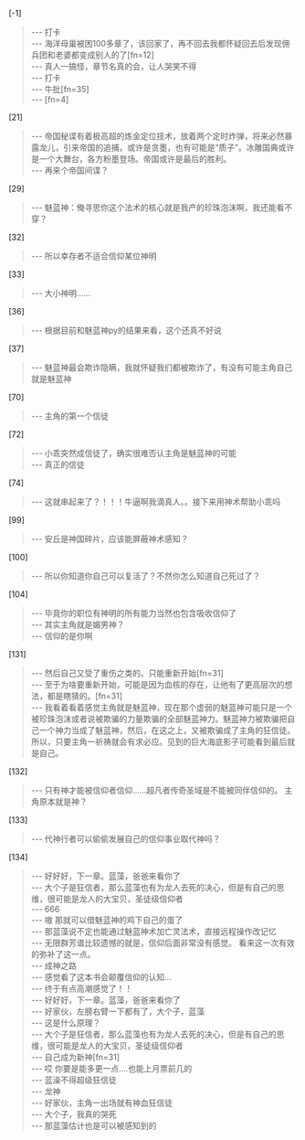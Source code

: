 
[-1] 
>--- 打卡<br>
>--- 海洋母巢被困100多章了，该回家了，再不回去我都怀疑回去后发现佣兵团和老婆都变成别人的了[fn=12]<br>
>--- 真人一搞怪，章节名真的会，让人哭笑不得<br>
>--- 打卡<br>
>--- 牛批[fn=35]<br>
>--- [fn=4]<br>

[21] 
>--- 帝国秘谍有着极高超的炼金定位技术，放着两个定时炸弹，将来必然暴露龙儿，引来帝国的追捕，或许是贪墨，也有可能是“质子”。冰雕国典或许是一个大舞台，各方粉墨登场。帝国或许是最后的胜利。<br>
>--- 再来个帝国间谍？<br>

[29] 
>--- 魅蓝神：俺寻思你这个法术的核心就是我产的珍珠泡沫啊，我还能看不穿？<br>

[32] 
>--- 所以幸存者不适合信仰某位神明<br>

[33] 
>--- 大小神明……<br>

[36] 
>--- 根据目前和魅蓝神py的结果来看，这个还真不好说<br>

[37] 
>--- 魅蓝神最会欺诈隐瞒，我就怀疑我们都被欺诈了，有没有可能主角自己就是魅蓝神<br>

[70] 
>--- 主角的第一个信徒<br>

[72] 
>--- 小乖突然成信徒了，确实很难否认主角是魅蓝神的可能<br>
>--- 真正的信徒<br>

[74] 
>--- 这就串起来了？！！！牛逼啊我滴真人。。接下来用神术帮助小乖吗<br>

[99] 
>--- 安丘是神国碎片，应该能屏蔽神术感知？<br>

[100] 
>--- 所以你知道你自己可以复活了？不然你怎么知道自己死过了？<br>

[104] 
>--- 毕竟你的职位有神明的所有能力当然也包含吸收信仰了<br>
>--- 其实主角就是媚男神？<br>
>--- 信仰的是你啊<br>

[131] 
>--- 然后自己又受了重伤之类的。只能重新开始[fn=31]<br>
>--- 至于为啥要重新开始，可能是因为血核的存在，让他有了更高层次的想法，都是瞎猜的。[fn=31]<br>
>--- 我看着看着感觉主角就是魅蓝神，现在那个虚弱的魅蓝神可能只是一个被珍珠泡沫或者说被欺骗的力量欺骗的全部魅蓝神力。魅蓝神力被欺骗把自己一个神力当成了魅蓝神，然后，在这之上，又被欺骗成了主角的狂信徒。所以，只要主角一祈祷就会有求必应。见到的巨大海底影子可能看到最后就是自己。<br>

[132] 
>--- 只有神才能被信仰者信仰……超凡者传奇圣域是不能被同伴信仰的。
主角原本就是神？<br>

[133] 
>--- 代神行者可以偷偷发展自己的信仰事业取代神吗？<br>

[134] 
>--- 好好好，下一章。蓝藻，爸爸来看你了<br>
>--- 大个子是狂信者，那么蓝藻也有为龙人去死的决心，但是有自己的思维，很可能是龙人的大宝贝，圣徒级信仰者<br>
>--- 666<br>
>--- 嗷 那就可以借魅蓝神的鸡下自己的蛋了<br>
>--- 那蓝藻说不定也能通过魅蓝神术加亡灵法术，直接远程操作改记忆<br>
>--- 无限群芳谱比较遗憾的就是，信仰后面非常没有感觉。
看来这一次有效的弥补了这一点。<br>
>--- 成神之路<br>
>--- 感觉看了这本书会颠覆信仰的认知…<br>
>--- 终于有点高潮感觉了！！<br>
>--- 好好好，下一章。蓝藻，爸爸来看你了<br>
>--- 好家伙，左膀右臂一下都有了，大个子，蓝藻<br>
>--- 这是什么原理？<br>
>--- 大个子是狂信者，那么蓝藻也有为龙人去死的决心，但是有自己的思维，很可能是龙人的大宝贝，圣徒级信仰者<br>
>--- 自己成为新神[fn=31]<br>
>--- 哎 你要是能多更一点....也能上月票前几的<br>
>--- 蓝澡不得超级狂信徒<br>
>--- 龙神<br>
>--- 好家伙，主角一出场就有神血狂信徒<br>
>--- 大个子，我真的哭死<br>
>--- 那蓝藻估计也是可以被感知到的<br>
